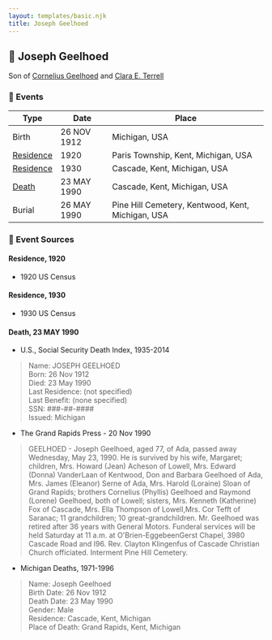 ```yaml
---
layout: templates/basic.njk
title: Joseph Geelhoed
---
```

## 🔵 Joseph Geelhoed

Son of [Cornelius Geelhoed](/people/9/92844960) and [Clara E. Terrell](/people/6/62490094)

### 📆 Events

Type | Date | Place
------ | ------ | ------
Birth | 26 NOV 1912 | Michigan, USA
[Residence](#event-68df01ab-9139-4095-8a07-9df47eba63fd) | 1920 | Paris Township, Kent, Michigan, USA
[Residence](#event-d0371b76-b312-4e4d-8eda-77411d993cb1) | 1930 | Cascade, Kent, Michigan, USA
[Death](#event-4c55e232-9b67-420f-9139-016c8f1ed517) | 23 MAY 1990 | Cascade, Kent, Michigan, USA
Burial | 26 MAY 1990 | Pine Hill Cemetery, Kentwood, Kent, Michigan, USA

### 📰 Event Sources

#### <a id="event-68df01ab-9139-4095-8a07-9df47eba63fd"></a> Residence, 1920
* 1920 US Census

#### <a id="event-d0371b76-b312-4e4d-8eda-77411d993cb1"></a> Residence, 1930
* 1930 US Census

#### <a id="event-4c55e232-9b67-420f-9139-016c8f1ed517"></a> Death, 23 MAY 1990
* U.S., Social Security Death Index, 1935-2014
>   
  > Name: JOSEPH GEELHOED  
  > Born: 26 Nov 1912  
  > Died: 23 May 1990  
  > Last Residence: (not specified)  
  > Last Benefit: (none specified)  
  > SSN: ###-##-####  
  > Issued: Michigan
* The Grand Rapids Press  - 20 Nov 1990
>   
  > GEELHOED - Joseph Geelhoed, aged 77, of Ada, passed away Wednesday, May 23, 1990. He is survived by his wife, Margaret; children, Mrs. Howard (Jean) Acheson of Lowell, Mrs. Edward (Donna) VanderLaan of Kentwood, Don and Barbara Geelhoed of Ada, Mrs. James (Eleanor) Serne of Ada, Mrs. Harold (Loraine) Sloan of Grand Rapids; brothers Cornelius (Phyllis) Geelhoed and Raymond (Lorene) Geelhoed, both of Lowell; sisters, Mrs. Kenneth (Katherine) Fox of Cascade, Mrs. Ella Thompson of Lowell,Mrs. Cor Tefft of Saranac; 11 grandchildren; 10 great-grandchildren. Mr. Geelhoed was retired after 36 years with General Motors. Funderal services will be held Saturday at 11 a.m. at O'Brien-EggebeenGerst Chapel, 3980 Cascade Road and I96. Rev. Clayton Klingenfus of Cascade Christian Church officiated. Interment Pine Hill Cemetery.
* Michigan Deaths, 1971-1996
>   
  > Name:  Joseph Geelhoed  
  > Birth Date: 26 Nov 1912  
  > Death Date: 23 May 1990  
  > Gender: Male  
  > Residence: Cascade, Kent, Michigan  
  > Place of Death: Grand Rapids, Kent, Michigan
